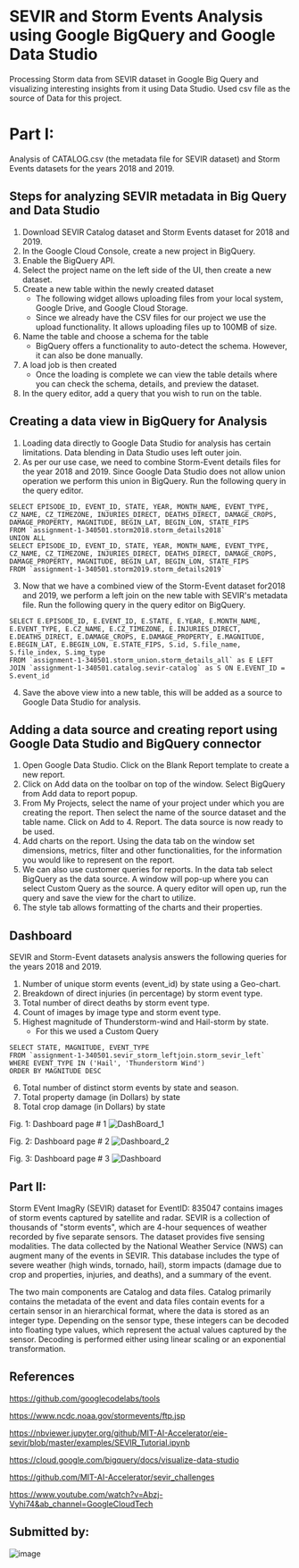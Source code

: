 # SEVIR and Storm Events Analysis using Google BigQuery and Google Data Studio
Processing Storm data from SEVIR dataset in Google Big Query and visualizing interesting insights from it using Data Studio. Used csv file as the source of Data for this project.
# Part I: 
Analysis of CATALOG.csv (the metadata file for SEVIR dataset) and Storm Events datasets for the years 2018 and 2019. 
## Steps for analyzing SEVIR metadata in Big Query and Data Studio
1. Download SEVIR Catalog dataset and Storm Events dataset for 2018 and 2019.
2. In the Google Cloud Console, create a new project in BigQuery. 
3. Enable the BigQuery API. 
4. Select the project name on the left side of the UI, then create a new dataset.
5. Create a new table within the newly created dataset
   - The following widget allows uploading files from your local system, Google Drive, and Google Cloud Storage.
   - Since we already have the CSV files for our project we use the upload functionality. It allows uploading files up to 100MB of size.
6. Name the table and choose a schema for the table
   - BigQuery offers a functionality to auto-detect the schema. However, it can also be done manually.
7. A load job is then created
   - Once the loading is complete we can view the table details where you can check the schema, details, and preview the dataset. 
8. In the query editor, add a query that you wish to run on the table. 
## Creating a data view in BigQuery for Analysis
1. Loading data directly to Google Data Studio for analysis has certain limitations. Data blending in Data Studio uses left outer join. 
2. As per our use case, we need to combine Storm-Event details files for the year 2018 and 2019. Since Google Data Studio does not allow union operation we perform this union in BigQuery. Run the following query in the query editor.
 
```
SELECT EPISODE_ID, EVENT_ID, STATE, YEAR, MONTH_NAME, EVENT_TYPE, CZ_NAME, CZ_TIMEZONE, INJURIES_DIRECT, DEATHS_DIRECT, DAMAGE_CROPS, DAMAGE_PROPERTY, MAGNITUDE, BEGIN_LAT, BEGIN_LON, STATE_FIPS 
FROM `assignment-1-340501.storm2018.storm_details2018`
UNION ALL 
SELECT EPISODE_ID, EVENT_ID, STATE, YEAR, MONTH_NAME, EVENT_TYPE, CZ_NAME, CZ_TIMEZONE, INJURIES_DIRECT, DEATHS_DIRECT, DAMAGE_CROPS, DAMAGE_PROPERTY, MAGNITUDE, BEGIN_LAT, BEGIN_LON, STATE_FIPS 
FROM `assignment-1-340501.storm2019.storm_details2019`
```

 
3. Now that we have a combined view of the Storm-Event dataset for2018 and 2019, we perform a left join on the new table with SEVIR's metadata file. Run the following query in the query editor on BigQuery.

```
SELECT E.EPISODE_ID, E.EVENT_ID, E.STATE, E.YEAR, E.MONTH_NAME, E.EVENT_TYPE, E.CZ_NAME, E.CZ_TIMEZONE, E.INJURIES_DIRECT, E.DEATHS_DIRECT, E.DAMAGE_CROPS, E.DAMAGE_PROPERTY, E.MAGNITUDE, E.BEGIN_LAT, E.BEGIN_LON, E.STATE_FIPS, S.id, S.file_name, S.file_index, S.img_type 
FROM `assignment-1-340501.storm_union.storm_details_all` as E LEFT JOIN `assignment-1-340501.catalog.sevir-catalog` as S ON E.EVENT_ID = S.event_id
```

4. Save the above view into a new table, this will be added as a source to Google Data Studio for analysis.





## Adding a data source and creating report using Google Data Studio and BigQuery connector
1. Open Google Data Studio. Click on the Blank Report template to create a new report.
2. Click on Add data on the toolbar on top of the window. Select BigQuery from Add data to report popup.
3. From My Projects, select the name of your project under which you are creating the report. Then select the name of the source dataset and the table name. Click on Add to 4. Report. The data source is now ready to be used.
4. Add charts on the report. Using the data tab on the window set dimensions, metrics, filter and other functionalities, for the information you would like to represent on the report.
5. We can also use customer queries for reports. In the data tab select BigQuery as the data source. A window will pop-up where you can select Custom Query as the source. A query editor will open up, run the query and save the view for the chart to utilize. 
6. The style tab allows formatting of the charts and their properties.

## Dashboard
SEVIR and Storm-Event datasets analysis answers the following queries for the years 2018 and 2019.
1. Number of unique storm events (event_id) by state using a Geo-chart.
2. Breakdown of direct injuries (in percentage) by storm event type.
3. Total number of direct deaths by storm event type.
4. Count of images by image type and storm event type.
5. Highest magnitude of Thunderstorm-wind and Hail-storm by state.
   - For this we used a Custom Query

```
SELECT STATE, MAGNITUDE, EVENT_TYPE
FROM `assignment-1-340501.sevir_storm_leftjoin.storm_sevir_left`
WHERE EVENT_TYPE IN ('Hail', 'Thunderstorm Wind')
ORDER BY MAGNITUDE DESC
```

6. Total number of distinct storm events by state and season.
7. Total property damage (in Dollars) by state
8. Total crop damage (in Dollars) by state


Fig. 1: Dashboard page # 1
![DashBoard_1](https://github.com/Abhishek18101996/BigQueryAndDataStudio/blob/main/DashBoard_1.png)




Fig. 2: Dashboard page # 2
![Dashboard_2](https://github.com/Abhishek18101996/BigQueryAndDataStudio/blob/main/Dashboard_2.png)




Fig. 3: Dashboard page # 3
![Dashboard](https://github.com/Abhishek18101996/BigQueryAndDataStudio/blob/main/Dashbooard_3.png)



















## Part II: 
Storm EVent ImagRy (SEVIR) dataset for EventID: 835047 contains images of storm events captured by satellite and radar. SEVIR is a collection of thousands of "storm events", which are 4-hour sequences of weather recorded by five separate sensors. The dataset provides five sensing modalities. 
The data collected by the National Weather Service (NWS) can augment many of the events in SEVIR. This database includes the type of severe weather (high winds, tornado, hail), storm impacts (damage due to crop and properties, injuries, and deaths), and a summary of the event.

The two main components are Catalog and data files. Catalog primarily contains the metadata of the event and data files contain events for a certain sensor in an hierarchical format, where the data is stored as an integer type. Depending on the sensor type, these integers can be decoded into floating type values, which represent the actual values captured by the sensor. Decoding is performed either using linear scaling or an exponential transformation.
## References 
https://github.com/googlecodelabs/tools

https://www.ncdc.noaa.gov/stormevents/ftp.jsp

https://nbviewer.jupyter.org/github/MIT-AI-Accelerator/eie-sevir/blob/master/examples/SEVIR_Tutorial.ipynb

https://cloud.google.com/bigquery/docs/visualize-data-studio

https://github.com/MIT-AI-Accelerator/sevir_challenges

https://www.youtube.com/watch?v=Abzj-Vyhi74&ab_channel=GoogleCloudTech

## Submitted by:

![image](https://user-images.githubusercontent.com/37017771/153502035-dde7b1ec-5020-4505-954a-2e67528366e7.png)

